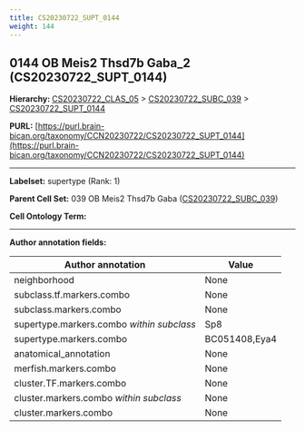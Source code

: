 ```yaml
---
title: CS20230722_SUPT_0144
weight: 144
---
```

## 0144 OB Meis2 Thsd7b Gaba_2 (CS20230722_SUPT_0144)
<b>Hierarchy: </b>
[CS20230722_CLAS_05](../CS20230722_CLAS_05) >
[CS20230722_SUBC_039](../CS20230722_SUBC_039) >
[CS20230722_SUPT_0144](../CS20230722_SUPT_0144)

**PURL:** [https://purl.brain-bican.org/taxonomy/CCN20230722/CS20230722_SUPT_0144](https://purl.brain-bican.org/taxonomy/CCN20230722/CS20230722_SUPT_0144)

---


**Labelset:** supertype (Rank: 1)

**Parent Cell Set:** 039 OB Meis2 Thsd7b Gaba ([CS20230722_SUBC_039](../CS20230722_SUBC_039))



**Cell Ontology Term:** 

[MARKER GENES.]: #


---

[TRANSFERRED ANNOTATIONS.]: #


[AUTHOR ANNOTATION FIELDS.]: #


**Author annotation fields:**

| Author annotation | Value |
|-------------------|-------|
|neighborhood|None|
|subclass.tf.markers.combo|None|
|subclass.markers.combo|None|
|supertype.markers.combo _within subclass_|Sp8|
|supertype.markers.combo|BC051408,Eya4|
|anatomical_annotation|None|
|merfish.markers.combo|None|
|cluster.TF.markers.combo|None|
|cluster.markers.combo _within subclass_|None|
|cluster.markers.combo|None|
